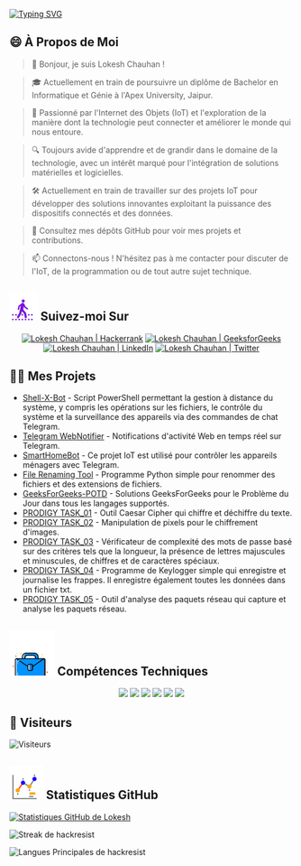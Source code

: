 [![Typing SVG](https://readme-typing-svg.demolab.com?font=Fira+Code&weight=800&size=22&pause=1000&center=true&vCenter=true&width=835&lines=%F0%9F%91%8BBonjour+visiteurs.+Bienvenue+ici+!%F0%9F%91%8B;%F0%9F%9A%80+Cr%C3%A9ons+ensemble+la+grandeur+!+%F0%9F%9A%80;%E2%9C%A8+Dans+le+monde+de+la+technologie+et+au-del%C3%A0.+%E2%9C%A8)](https://git.io/typing-svg)

## 😄 À Propos de Moi
> 👋 Bonjour, je suis Lokesh Chauhan !

> 🎓 Actuellement en train de poursuivre un diplôme de Bachelor en Informatique et Génie à l'Apex University, Jaipur.

> 🌟 Passionné par l'Internet des Objets (IoT) et l'exploration de la manière dont la technologie peut connecter et améliorer le monde qui nous entoure.

> 🔍 Toujours avide d'apprendre et de grandir dans le domaine de la technologie, avec un intérêt marqué pour l'intégration de solutions matérielles et logicielles.

> 🛠 Actuellement en train de travailler sur des projets IoT pour développer des solutions innovantes exploitant la puissance des dispositifs connectés et des données.

> 🔭 Consultez mes dépôts GitHub pour voir mes projets et contributions.

> 📫 Connectons-nous ! N'hésitez pas à me contacter pour discuter de l'IoT, de la programmation ou de tout autre sujet technique.

## ![Suivez-moi](/icon/follow.svg) Suivez-moi Sur
<p align="center">
    <a href="https://www.hackerrank.com/profile/lokeshchauhan"><img src="https://img.shields.io/badge/Hackerrank-100000?style=plastic&logo=hackerrank&logoColor=FFFFFF&labelColor=42BA3D&color=0EA608" alt="Lokesh Chauhan | Hackerrank"/></a>
    <a href="https://auth.geeksforgeeks.org/user/lokeshchauhan"><img src="https://img.shields.io/badge/GeeksforGeeks-100000?style=plastic&logo=geeksforgeeks&logoColor=FFFFFF&labelColor=42BA3D&color=23891F" alt="Lokesh Chauhan | GeeksforGeeks"/></a>
    <a href="https://www.linkedin.com/in/lokeshchauhanapex/"><img src="https://img.shields.io/badge/Linkedin-10000?style=plastic&logo=LinkedIn&logoColor=FFFFFF&labelColor=2A79D7&color=2A79D7" alt="Lokesh Chauhan  | LinkedIn"/></a>
<a href="https://x.com/dev_lokesh_"><img src="https://img.shields.io/badge/Twitter-100000?style=plastic&logo=x&logoColor=ffffff&labelColor=000000&color=0e1525" alt="Lokesh Chauhan | Twitter"/>
    </a>
</p>

## 👨‍💻 Mes Projets
* [Shell-X-Bot](https://github.com/HackResist/Shell-X-bot) - Script PowerShell permettant la gestion à distance du système, y compris les opérations sur les fichiers, le contrôle du système et la surveillance des appareils via des commandes de chat Telegram.
* [Telegram WebNotifier](https://github.com/HackResist/Telegram_WebNotifier) - Notifications d'activité Web en temps réel sur Telegram.
* [SmartHomeBot](https://github.com/HackResist/SmartHomeBot) - Ce projet IoT est utilisé pour contrôler les appareils ménagers avec Telegram.
* [File Renaming Tool](https://github.com/HackResist/File-Renaming-Tool) - Programme Python simple pour renommer des fichiers et des extensions de fichiers.
* [GeeksForGeeks-POTD](https://github.com/HackResist/GeeksForGeeks-POTD) - Solutions GeeksForGeeks pour le Problème du Jour dans tous les langages supportés.
* [PRODIGY TASK_01](https://github.com/HackResist/PRODIGY_CS_01) - Outil Caesar Cipher qui chiffre et déchiffre du texte.
* [PRODIGY TASK_02](https://github.com/HackResist/PRODIGY_CS_02) - Manipulation de pixels pour le chiffrement d'images.
* [PRODIGY TASK_03](https://github.com/HackResist/PRODIGY_CS_03) - Vérificateur de complexité des mots de passe basé sur des critères tels que la longueur, la présence de lettres majuscules et minuscules, de chiffres et de caractères spéciaux.
* [PRODIGY TASK_04](https://github.com/HackResist/PRODIGY_CS_04) - Programme de Keylogger simple qui enregistre et journalise les frappes. Il enregistre également toutes les données dans un fichier txt.
* [PRODIGY TASK_05](https://github.com/HackResist/PRODIGY_CS_05) - Outil d'analyse des paquets réseau qui capture et analyse les paquets réseau.

## ![Compétences Techniques](/icon/Skill.svg) Compétences Techniques
<p align="center">
  <a href="https://www.open-std.org/JTC1/SC22/WG14/">
    <img src="https://skillicons.dev/icons?i=c" /></a>
 <a href="https://www.oracle.com/java/">
    <img src="https://skillicons.dev/icons?i=java" /></a>
 <a href="https://isocpp.org/">
    <img src="https://skillicons.dev/icons?i=cpp" /></a>
<a href="https://www.python.org/">
    <img src="https://skillicons.dev/icons?i=py" /></a>
<a href="https://www.gnu.org/software/bash/">
    <img src="https://skillicons.dev/icons?i=bash" /></a>
  <a href="https://ecma-international.org/publications-and-standards/standards/ecma-262/">
    <img src="https://skillicons.dev/icons?i=js" /></a>
</p>

## 👀 Visiteurs
![Visiteurs](https://moe-counter.glitch.me/get/@HackResist?theme=rule34)

## ![Statistiques GitHub](/icon/graph.svg) Statistiques GitHub 
[![Statistiques GitHub de Lokesh](https://github-readme-stats.vercel.app/api?username=HackResist&show_icons=true&theme=dark&count_private=true)](https://github.com/HackResist)

![Streak de hackresist](https://github-readme-streak-stats.herokuapp.com/?user=hackresist&theme=cobalt&hide_border=false)

![Langues Principales de hackresist](https://github-readme-stats.vercel.app/api/top-langs/?username=hackresist&theme=cobalt&show_icons=true&hide_border=false&layout=compact)
